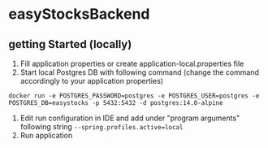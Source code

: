 # easyStocksBackend

## getting Started (locally)
1. Fill application properties or create application-local.properties file
2. Start local Postgres DB with following command (change the command accordingly to your application properties)
```
docker run -e POSTGRES_PASSWORD=postgres -e POSTGRES_USER=postgres -e POSTGRES_DB=easystocks -p 5432:5432 -d postgres:14.0-alpine 
``` 
1. Edit run configuration in IDE and add under "program arguments" following string 
``--spring.profiles.active=local``
1. Run application
